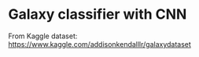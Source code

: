 # Galaxy classifier with CNN

From Kaggle dataset:
https://www.kaggle.com/addisonkendalllr/galaxydataset